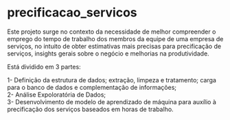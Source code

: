 # precificacao_servicos

Este projeto surge no contexto da necessidade de melhor compreender o emprego do tempo de trabalho dos membros da equipe de uma empresa de serviços, no intuito de obter estimativas mais precisas para precificação de serviços, insights gerais sobre o negócio e melhorias na produtividade.

Está dividido em 3 partes:<br>

1- Definição da estrutura de dados; extração, limpeza e tratamento; carga para o banco de dados e complementação de informações;<br>
2- Análise Expoloratória de Dados;<br>
3- Desenvolvimento de modelo de aprendizado de máquina para auxílio à precificação dos serviços baseados em horas de trabalho.
